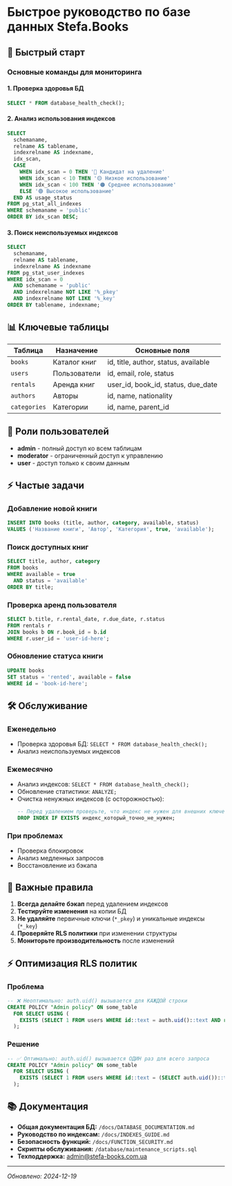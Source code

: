 # Быстрое руководство по базе данных Stefa.Books

## 🚀 Быстрый старт

### Основные команды для мониторинга

#### 1. Проверка здоровья БД
```sql
SELECT * FROM database_health_check();
```

#### 2. Анализ использования индексов
```sql
SELECT 
  schemaname, 
  relname AS tablename, 
  indexrelname AS indexname, 
  idx_scan,
  CASE 
    WHEN idx_scan = 0 THEN '🔴 Кандидат на удаление'
    WHEN idx_scan < 10 THEN '🟡 Низкое использование'
    WHEN idx_scan < 100 THEN '🟠 Среднее использование'
    ELSE '🟢 Высокое использование'
  END AS usage_status
FROM pg_stat_all_indexes 
WHERE schemaname = 'public'
ORDER BY idx_scan DESC;
```

#### 3. Поиск неиспользуемых индексов
```sql
SELECT 
  schemaname,
  relname AS tablename,
  indexrelname AS indexname
FROM pg_stat_user_indexes 
WHERE idx_scan = 0 
  AND schemaname = 'public'
  AND indexrelname NOT LIKE '%_pkey'
  AND indexrelname NOT LIKE '%_key'
ORDER BY tablename, indexname;
```

## 📊 Ключевые таблицы

| Таблица | Назначение | Основные поля |
|---------|------------|---------------|
| `books` | Каталог книг | id, title, author, status, available |
| `users` | Пользователи | id, email, role, status |
| `rentals` | Аренда книг | user_id, book_id, status, due_date |
| `authors` | Авторы | id, name, nationality |
| `categories` | Категории | id, name, parent_id |

## 🔐 Роли пользователей

- **admin** - полный доступ ко всем таблицам
- **moderator** - ограниченный доступ к управлению
- **user** - доступ только к своим данным

## ⚡ Частые задачи

### Добавление новой книги
```sql
INSERT INTO books (title, author, category, available, status)
VALUES ('Название книги', 'Автор', 'Категория', true, 'available');
```

### Поиск доступных книг
```sql
SELECT title, author, category 
FROM books 
WHERE available = true 
  AND status = 'available'
ORDER BY title;
```

### Проверка аренд пользователя
```sql
SELECT b.title, r.rental_date, r.due_date, r.status
FROM rentals r
JOIN books b ON r.book_id = b.id
WHERE r.user_id = 'user-id-here';
```

### Обновление статуса книги
```sql
UPDATE books 
SET status = 'rented', available = false 
WHERE id = 'book-id-here';
```

## 🛠️ Обслуживание

### Еженедельно
- Проверка здоровья БД: `SELECT * FROM database_health_check();`
- Анализ неиспользуемых индексов

### Ежемесячно
- Анализ индексов: `SELECT * FROM database_health_check();`
- Обновление статистики: `ANALYZE;`
- Очистка ненужных индексов (с осторожностью): 
  ```sql
  -- Перед удалением проверьте, что индекс не нужен для внешних ключей или поиска
  DROP INDEX IF EXISTS индекс_который_точно_не_нужен;
  ```

### При проблемах
- Проверка блокировок
- Анализ медленных запросов
- Восстановление из бэкапа

## 🚨 Важные правила

1. **Всегда делайте бэкап** перед удалением индексов
2. **Тестируйте изменения** на копии БД
3. **Не удаляйте** первичные ключи (`*_pkey`) и уникальные индексы (`*_key`)
4. **Проверяйте RLS политики** при изменении структуры
5. **Мониторьте производительность** после изменений

## ⚡ Оптимизация RLS политик

### Проблема
```sql
-- ❌ Неоптимально: auth.uid() вызывается для КАЖДОЙ строки
CREATE POLICY "Admin policy" ON some_table
  FOR SELECT USING (
    EXISTS (SELECT 1 FROM users WHERE id::text = auth.uid()::text AND role = 'admin')
  );
```

### Решение
```sql
-- ✅ Оптимально: auth.uid() вызывается ОДИН раз для всего запроса
CREATE POLICY "Admin policy" ON some_table
  FOR SELECT USING (
    EXISTS (SELECT 1 FROM users WHERE id::text = (SELECT auth.uid())::text AND role = 'admin')
  );
```

## 📚 Документация

- **Общая документация БД:** `/docs/DATABASE_DOCUMENTATION.md`
- **Руководство по индексам:** `/docs/INDEXES_GUIDE.md`
- **Безопасность функций:** `/docs/FUNCTION_SECURITY.md` 
- **Скрипты обслуживания:** `/database/maintenance_scripts.sql`
- **Техподдержка:** admin@stefa-books.com.ua

---
*Обновлено: 2024-12-19*
